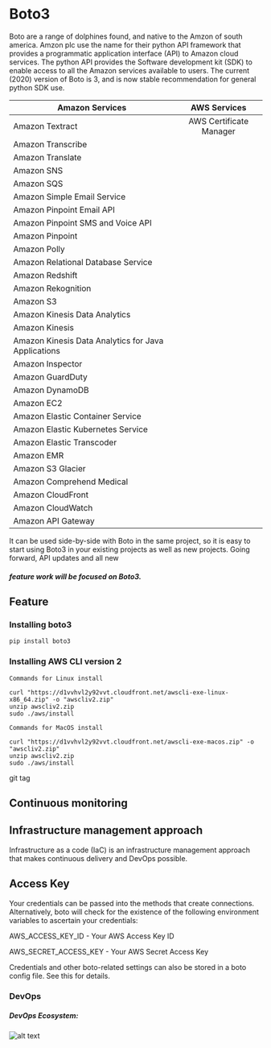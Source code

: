 # Boto3

Boto are a range of dolphines found, and native to the Amzon of south america.  Amzon plc use the name for their python 
API framework that provides a programmatic application interface (API) to Amazon cloud services.  The python API 
provides the Software development kit (SDK) to enable access to all the Amazon services available to users. 
The current (2020) version of Boto is 3, and is now stable recommendation for general python SDK use.

| Amazon Services                                        | AWS Services                      |
|-------------------------------------------------------|:---------------------------------:|
|Amazon Textract                                        |  AWS Certificate Manager                                |
|Amazon Transcribe                                      |
|Amazon Translate                                       |
|Amazon SNS                                             |
|Amazon SQS                                             |
|Amazon Simple Email Service                            |
|Amazon Pinpoint Email API                              |
|Amazon Pinpoint SMS and Voice API                      |
|Amazon Pinpoint                                        |
|Amazon Polly                                           |
|Amazon Relational Database Service                     |
|Amazon Redshift                                        |
|Amazon Rekognition                                     |
|Amazon S3                                              |
|Amazon Kinesis Data Analytics                          |
|Amazon Kinesis                                         |
|Amazon Kinesis Data Analytics for Java Applications    |
|Amazon Inspector                                       |
|Amazon GuardDuty                                       |
|Amazon DynamoDB                                        |
|Amazon EC2                                             |
|Amazon Elastic Container Service                       |
|Amazon Elastic Kubernetes Service                      |
|Amazon Elastic Transcoder                              |
|Amazon EMR
|Amazon S3 Glacier
|Amazon Comprehend Medical
|Amazon CloudFront
|Amazon CloudWatch
|Amazon API Gateway

It can be used side-by-side with Boto in the same project, so it is easy to start using
Boto3 in your existing projects as well as new projects. Going forward, API updates and all new

##### feature work will be focused on Boto3.

## Feature

### Installing boto3

```shell
pip install boto3

```

### Installing AWS CLI version 2 
```shell
Commands for Linux install

curl "https://d1vvhvl2y92vvt.cloudfront.net/awscli-exe-linux-x86_64.zip" -o "awscliv2.zip"
unzip awscliv2.zip
sudo ./aws/install

```

```shell
Commands for MacOS install

curl "https://d1vvhvl2y92vvt.cloudfront.net/awscli-exe-macos.zip" -o "awscliv2.zip"
unzip awscliv2.zip
sudo ./aws/install

```
git tag <tagname>

## Continuous monitoring


## Infrastructure management approach
Infrastructure as a code (IaC) is an infrastructure management approach that makes continuous delivery and DevOps possible.

## Access Key
Your credentials can be passed into the methods that create connections. Alternatively, boto will check for the existence of the following environment variables to ascertain your credentials:

AWS_ACCESS_KEY_ID - Your AWS Access Key ID

AWS_SECRET_ACCESS_KEY - Your AWS Secret Access Key

Credentials and other boto-related settings can also be stored in a boto config file. See this for details.

### DevOps


##### DevOps Ecosystem:

![alt text](https://blog.testlodge.com/wp-content/uploads/2018/07/qa-in-devops.png "DevOps Ecosystem")

